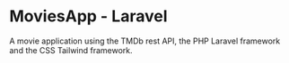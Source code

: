 # MoviesApp - Laravel

A movie application using the TMDb rest API, the PHP Laravel framework and the CSS Tailwind framework.
